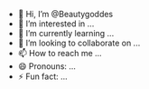 - 👋 Hi, I’m @Beautygoddes
- 👀 I’m interested in ...
- 🌱 I’m currently learning ...
- 💞️ I’m looking to collaborate on ...
- 📫 How to reach me ...
- 😄 Pronouns: ...
- ⚡ Fun fact: ...

<!---
Beautygoddes/Beautygoddes is a ✨ special ✨ repository because its `README.md` (this file) appears on your GitHub profile.
You can click the Preview link to take a look at your changes.
--->
